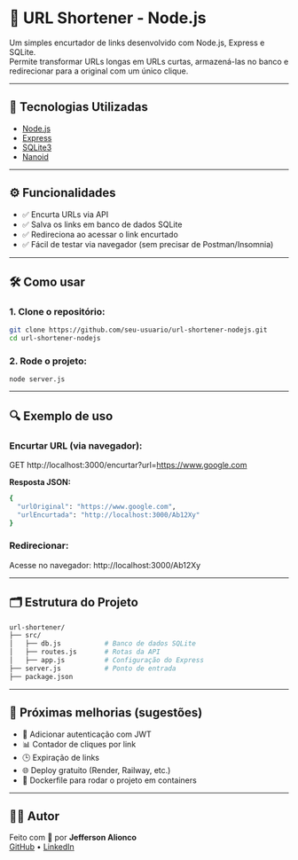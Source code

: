 # 🔗 URL Shortener - Node.js

Um simples encurtador de links desenvolvido com Node.js, Express e SQLite.  
Permite transformar URLs longas em URLs curtas, armazená-las no banco e redirecionar para a original com um único clique.

---

## 🚀 Tecnologias Utilizadas

- [Node.js](https://nodejs.org/)
- [Express](https://expressjs.com/)
- [SQLite3](https://www.sqlite.org/index.html)
- [Nanoid](https://github.com/ai/nanoid)

---

## ⚙️ Funcionalidades

- ✅ Encurta URLs via API
- ✅ Salva os links em banco de dados SQLite
- ✅ Redireciona ao acessar o link encurtado
- ✅ Fácil de testar via navegador (sem precisar de Postman/Insomnia)

---

## 🛠️ Como usar

### 1. Clone o repositório:
```bash
git clone https://github.com/seu-usuario/url-shortener-nodejs.git
cd url-shortener-nodejs
```


### 2. Rode o projeto:
```
node server.js
```

---

## 🔍 Exemplo de uso

### Encurtar URL (via navegador):
GET http://localhost:3000/encurtar?url=https://www.google.com

**Resposta JSON:**

```bash
{
  "urlOriginal": "https://www.google.com",
  "urlEncurtada": "http://localhost:3000/Ab12Xy"
}
```

### Redirecionar:
Acesse no navegador:
http://localhost:3000/Ab12Xy

---

## 🗂 Estrutura do Projeto

```bash
url-shortener/
├── src/
│   ├── db.js           # Banco de dados SQLite
│   ├── routes.js       # Rotas da API
│   ├── app.js          # Configuração do Express
├── server.js           # Ponto de entrada
├── package.json

```

---

## 📌 Próximas melhorias (sugestões)

- 🔐 Adicionar autenticação com JWT
- 📊 Contador de cliques por link
- 🕒 Expiração de links
- 🌐 Deploy gratuito (Render, Railway, etc.)
- 🐳 Dockerfile para rodar o projeto em containers

---

## 👨‍💻 Autor

Feito com 💚 por **Jefferson Alionco**  
[GitHub](https://github.com/jeffersonalionco) • [LinkedIn](https://www.linkedin.com/in/jeffersonalionco/)
